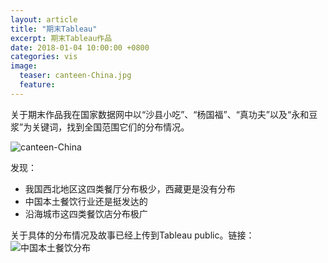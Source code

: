 ```yaml
---
layout: article
title: "期末Tableau"
excerpt: 期末Tableau作品
date: 2018-01-04 10:00:00 +0800
categories: vis
image: 
  teaser: canteen-China.jpg
  feature: 
---
```

关于期末作品我在国家数据网中以“沙县小吃”、“杨国福”、“真功夫”以及“永和豆浆”为关键词，找到全国范围它们的分布情况。

![canteen-China](https://chenie233.github.io/images/canteen-China.jpg)

发现：
- 我国西北地区这四类餐厅分布极少，西藏更是没有分布
- 中国本土餐饮行业还是挺发达的
- 沿海城市这四类餐饮店分布极广

关于具体的分布情况及故事已经上传到Tableau public。链接：![中国本土餐饮分布](https://public.tableau.com/profile/chenie7865#!/vizhome/_18152/1_1?publish=yes)

